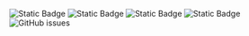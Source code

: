 ![Static Badge](https://img.shields.io/badge/blacklists-60-000000) ![Static Badge](https://img.shields.io/badge/blacklisted-3115518-cc0000) ![Static Badge](https://img.shields.io/badge/whitelisted-2244-00CC00) ![Static Badge](https://img.shields.io/badge/streaming_blacklist-28107-000000) ![GitHub issues](https://img.shields.io/github/issues/fabriziosalmi/blacklists)

